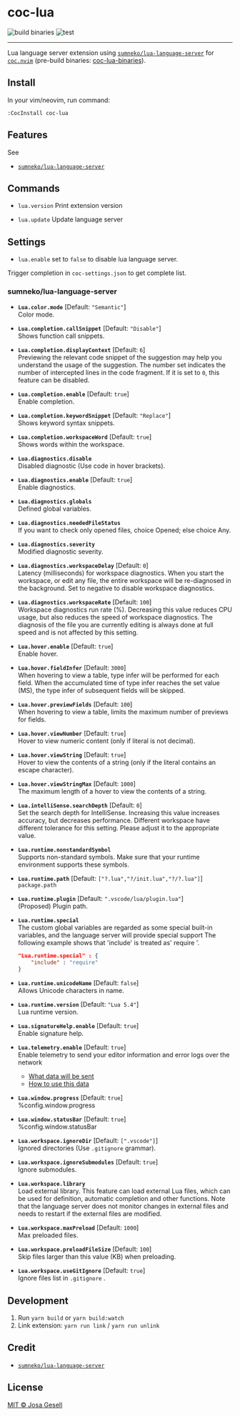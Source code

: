 # coc-lua

![build binaries](https://github.com/josa42/coc-lua-binaries/workflows/build/badge.svg)
![test](https://github.com/josa42/coc-lua/workflows/Main/badge.svg)

--------------------------------------------------------------------------------

Lua language server extension using [`sumneko/lua-language-server`](https://github.com/sumneko/lua-language-server)
for [`coc.nvim`](https://github.com/neoclide/coc.nvim)
(pre-build binaries: [coc-lua-binaries](https://github.com/josa42/coc-lua-binaries/releases/tag/latest)).

## Install

In your vim/neovim, run command:

```
:CocInstall coc-lua
```

## Features

See
- [`sumneko/lua-language-server`](https://github.com/sumneko/lua-language-server)

## Commands

- `lua.version`
  Print extension version

- `lua.update`
  Update language server

## Settings

- `lua.enable` set to `false` to disable lua language server.

Trigger completion in `coc-settings.json` to get complete list.

### sumneko/lua-language-server

- **`Lua.color.mode`** [Default: `"Semantic"`]  
  Color mode.

- **`Lua.completion.callSnippet`** [Default: `"Disable"`]  
  Shows function call snippets.

- **`Lua.completion.displayContext`** [Default: `6`]  
  Previewing the relevant code snippet of the suggestion may help you understand the usage of the suggestion. The number set indicates the number of intercepted lines in the code fragment. If it is set to `0`, this feature can be disabled.

- **`Lua.completion.enable`** [Default: `true`]  
  Enable completion.

- **`Lua.completion.keywordSnippet`** [Default: `"Replace"`]  
  Shows keyword syntax snippets.

- **`Lua.completion.workspaceWord`** [Default: `true`]  
  Shows words within the workspace.

- **`Lua.diagnostics.disable`**  
  Disabled diagnostic (Use code in hover brackets).

- **`Lua.diagnostics.enable`** [Default: `true`]  
  Enable diagnostics.

- **`Lua.diagnostics.globals`**  
  Defined global variables.

- **`Lua.diagnostics.neededFileStatus`**  
  If you want to check only opened files, choice Opened; else choice Any.

- **`Lua.diagnostics.severity`**  
  Modified diagnostic severity.

- **`Lua.diagnostics.workspaceDelay`** [Default: `0`]  
  Latency (milliseconds) for workspace diagnostics. When you start the workspace, or edit any file, the entire workspace will be re-diagnosed in the background. Set to negative to disable workspace diagnostics.

- **`Lua.diagnostics.workspaceRate`** [Default: `100`]  
  Workspace diagnostics run rate (%). Decreasing this value reduces CPU usage, but also reduces the speed of workspace diagnostics. The diagnosis of the file you are currently editing is always done at full speed and is not affected by this setting.

- **`Lua.hover.enable`** [Default: `true`]  
  Enable hover.

- **`Lua.hover.fieldInfer`** [Default: `3000`]  
  When hovering to view a table, type infer will be performed for each field. When the accumulated time of type infer reaches the set value (MS), the type infer of subsequent fields will be skipped.

- **`Lua.hover.previewFields`** [Default: `100`]  
  When hovering to view a table, limits the maximum number of previews for fields.

- **`Lua.hover.viewNumber`** [Default: `true`]  
  Hover to view numeric content (only if literal is not decimal).

- **`Lua.hover.viewString`** [Default: `true`]  
  Hover to view the contents of a string (only if the literal contains an escape character).

- **`Lua.hover.viewStringMax`** [Default: `1000`]  
  The maximum length of a hover to view the contents of a string.

- **`Lua.intelliSense.searchDepth`** [Default: `0`]  
  Set the search depth for IntelliSense. Increasing this value increases accuracy, but decreases performance. Different workspace have different tolerance for this setting. Please adjust it to the appropriate value.

- **`Lua.runtime.nonstandardSymbol`**  
  Supports non-standard symbols. Make sure that your runtime environment supports these symbols.

- **`Lua.runtime.path`** [Default: `["?.lua","?/init.lua","?/?.lua"]`]  
  `package.path`

- **`Lua.runtime.plugin`** [Default: `".vscode/lua/plugin.lua"`]  
  (Proposed) Plugin path.

- **`Lua.runtime.special`**  
  The custom global variables are regarded as some special built-in variables, and the language server will provide special support
  The following example shows that 'include' is treated as' require '.
  ```json
  "Lua.runtime.special" : {
      "include" : "require"
  }
  ```

- **`Lua.runtime.unicodeName`** [Default: `false`]  
  Allows Unicode characters in name.

- **`Lua.runtime.version`** [Default: `"Lua 5.4"`]  
  Lua runtime version.

- **`Lua.signatureHelp.enable`** [Default: `true`]  
  Enable signature help.

- **`Lua.telemetry.enable`** [Default: `true`]  
  Enable telemetry to send your editor information and error logs over the network
  * [What data will be sent](https://github.com/sumneko/lua-language-server/blob/master/script/service/telemetry.lua)
  * [How to use this data](https://github.com/sumneko/lua-telemetry-server/tree/master/method)

- **`Lua.window.progress`** [Default: `true`]  
  %config.window.progress

- **`Lua.window.statusBar`** [Default: `true`]  
  %config.window.statusBar

- **`Lua.workspace.ignoreDir`** [Default: `[".vscode"]`]  
  Ignored directories (Use `.gitignore` grammar).

- **`Lua.workspace.ignoreSubmodules`** [Default: `true`]  
  Ignore submodules.

- **`Lua.workspace.library`**  
  Load external library.
  This feature can load external Lua files, which can be used for definition, automatic completion and other functions. Note that the language server does not monitor changes in external files and needs to restart if the external files are modified.

- **`Lua.workspace.maxPreload`** [Default: `1000`]  
  Max preloaded files.

- **`Lua.workspace.preloadFileSize`** [Default: `100`]  
  Skip files larger than this value (KB) when preloading.

- **`Lua.workspace.useGitIgnore`** [Default: `true`]  
  Ignore files list in `.gitignore` .

## Development

1. Run `yarn build` or `yarn build:watch`
2. Link extension: `yarn run link` / `yarn run unlink`

## Credit

- [`sumneko/lua-language-server`](https://github.com/sumneko/lua-language-server#credit)

## License

[MIT © Josa Gesell](LICENSE)
